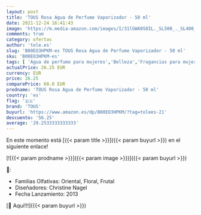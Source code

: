 ```yaml
---
layout: post
title: 'TOUS Rosa Agua de Perfume Vaporizador - 50 ml'
date: 2021-12-24 16:41:43
image: 'https://m.media-amazon.com/images/I/31lGWA0S8IL._SL500_._SL400_.jpg'
comments: true
category: ofertas
author: 'tole.es'
slug: 'B00EO3HPKM-es TOUS Rosa Agua de Perfume Vaporizador - 50 ml'
sku: 'B00EO3HPKM-es'
tags: [ 'Agua de perfume para mujeres','Belleza','Fragancias para mujeres','Perfumes y fragancias','agua','de','perfume','tous', ]
actualPrice: 26.25 EUR
currency: EUR
price: 26.25
comparePrice: 60.0 EUR
prodname: 'TOUS Rosa Agua de Perfume Vaporizador - 50 ml'
country: 'es'
flag: '🇪🇸'
brand: 'TOUS'
buyurl: 'https://www.amazon.es/dp/B00EO3HPKM/?tag=tolees-21'
descuento: '56.25'
average: '29.2533333333333'
---
```


En este momento está [{{< param title >}}]({{< param buyurl >}}) en el siguiente enlace!

[![{{< param prodname >}}]({{< param image >}})]({{< param buyurl >}})

🔎:

- Familias Olfativas: Oriental, Floral, Frutal
- Diseñadores: Christine Nagel
- Fecha Lanzamiento: 2013

[🛒 Aquí!!!]({{< param buyurl >}})
